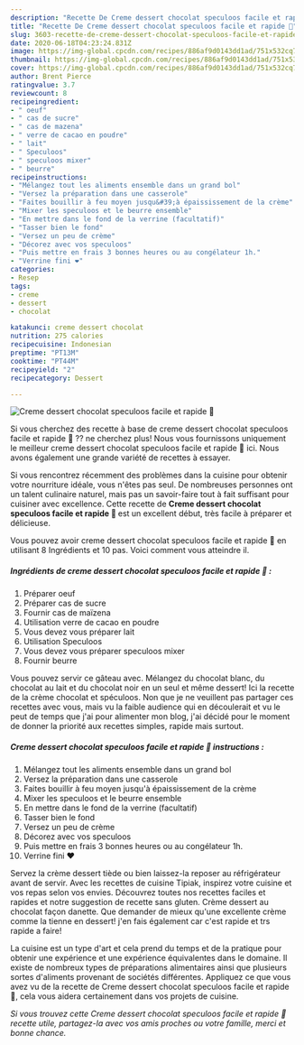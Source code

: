 ```yaml
---
description: "Recette De Creme dessert chocolat speculoos facile et rapide 🍫"
title: "Recette De Creme dessert chocolat speculoos facile et rapide 🍫"
slug: 3603-recette-de-creme-dessert-chocolat-speculoos-facile-et-rapide
date: 2020-06-18T04:23:24.831Z
image: https://img-global.cpcdn.com/recipes/886af9d0143dd1ad/751x532cq70/creme-dessert-chocolat-speculoos-facile-et-rapide-🍫-photo-principale-de-la-recette.jpg
thumbnail: https://img-global.cpcdn.com/recipes/886af9d0143dd1ad/751x532cq70/creme-dessert-chocolat-speculoos-facile-et-rapide-🍫-photo-principale-de-la-recette.jpg
cover: https://img-global.cpcdn.com/recipes/886af9d0143dd1ad/751x532cq70/creme-dessert-chocolat-speculoos-facile-et-rapide-🍫-photo-principale-de-la-recette.jpg
author: Brent Pierce
ratingvalue: 3.7
reviewcount: 8
recipeingredient:
- " oeuf"
- " cas de sucre"
- " cas de mazena"
- " verre de cacao en poudre"
- " lait"
- " Speculoos"
- " speculoos mixer"
- " beurre"
recipeinstructions:
- "Mélangez tout les aliments ensemble dans un grand bol"
- "Versez la préparation dans une casserole"
- "Faites bouillir à feu moyen jusqu&#39;à épaississement de la crème"
- "Mixer les speculoos et le beurre ensemble"
- "En mettre dans le fond de la verrine (facultatif)"
- "Tasser bien le fond"
- "Versez un peu de crème"
- "Décorez avec vos speculoos"
- "Puis mettre en frais 3 bonnes heures ou au congélateur 1h."
- "Verrine fini ❤"
categories:
- Resep
tags:
- creme
- dessert
- chocolat

katakunci: creme dessert chocolat 
nutrition: 275 calories
recipecuisine: Indonesian
preptime: "PT13M"
cooktime: "PT44M"
recipeyield: "2"
recipecategory: Dessert

---
```



![Creme dessert chocolat speculoos facile et rapide 🍫](https://img-global.cpcdn.com/recipes/886af9d0143dd1ad/751x532cq70/creme-dessert-chocolat-speculoos-facile-et-rapide-🍫-photo-principale-de-la-recette.jpg)

Si vous cherchez des recette à base de creme dessert chocolat speculoos facile et rapide 🍫 ?? ne cherchez plus! Nous vous fournissons uniquement le meilleur creme dessert chocolat speculoos facile et rapide 🍫 ici. Nous avons également une grande variété de recettes à essayer.

Si vous rencontrez récemment des problèmes dans la cuisine pour obtenir votre nourriture idéale, vous n'êtes pas seul. De nombreuses personnes ont un talent culinaire naturel, mais pas un savoir-faire tout à fait suffisant pour cuisiner avec excellence. Cette recette de <strong> Creme dessert chocolat speculoos facile et rapide 🍫 </strong> est un excellent début, très facile à préparer et délicieuse.

<!--inarticleads1-->

Vous pouvez avoir creme dessert chocolat speculoos facile et rapide 🍫 en utilisant 8 Ingrédients et 10 pas. Voici comment vous atteindre il.

##### Ingrédients de creme dessert chocolat speculoos facile et rapide 🍫 :

1. Préparer  oeuf
1. Préparer  cas de sucre
1. Fournir  cas de maïzena
1. Utilisation  verre de cacao en poudre
1. Vous devez vous préparer  lait
1. Utilisation  Speculoos
1. Vous devez vous préparer  speculoos mixer
1. Fournir  beurre


Vous pouvez servir ce gâteau avec. Mélangez du chocolat blanc, du chocolat au lait et du chocolat noir en un seul et même dessert! Ici la recette de la crème chocolat et spéculoos. Non que je ne veuillent pas partager ces recettes avec vous, mais vu la faible audience qui en découlerait et vu le peut de temps que j&#39;ai pour alimenter mon blog, j&#39;ai décidé pour le moment de donner la priorité aux recettes simples, rapide mais surtout. 

<!--inarticleads2-->

##### Creme dessert chocolat speculoos facile et rapide 🍫 instructions :

1. Mélangez tout les aliments ensemble dans un grand bol
1. Versez la préparation dans une casserole
1. Faites bouillir à feu moyen jusqu&#39;à épaississement de la crème
1. Mixer les speculoos et le beurre ensemble
1. En mettre dans le fond de la verrine (facultatif)
1. Tasser bien le fond
1. Versez un peu de crème
1. Décorez avec vos speculoos
1. Puis mettre en frais 3 bonnes heures ou au congélateur 1h.
1. Verrine fini ❤


Servez la crème dessert tiède ou bien laissez-la reposer au réfrigérateur avant de servir. Avec les recettes de cuisine Tipiak, inspirez votre cuisine et vos repas selon vos envies. Découvrez toutes nos recettes faciles et rapides et notre suggestion de recette sans gluten. Crème dessert au chocolat façon danette. Que demander de mieux qu&#39;une excellente crème comme la tienne en dessert! j&#39;en fais également car c&#39;est rapide et trs rapide a faire! 

<!--inarticleads1-->

<p>
La cuisine est un type d'art et cela prend du temps et de la pratique pour obtenir une expérience et une expérience équivalentes dans le domaine. Il existe de nombreux types de préparations alimentaires ainsi que plusieurs sortes d'aliments provenant de sociétés différentes. Appliquez ce que vous avez vu de la recette de Creme dessert chocolat speculoos facile et rapide 🍫, cela vous aidera certainement dans vos projets de cuisine.
</p>

<p>
<i>Si vous trouvez cette Creme dessert chocolat speculoos facile et rapide 🍫 recette utile, partagez-la avec vos amis proches ou votre famille, merci et bonne chance.</i>
</p>
